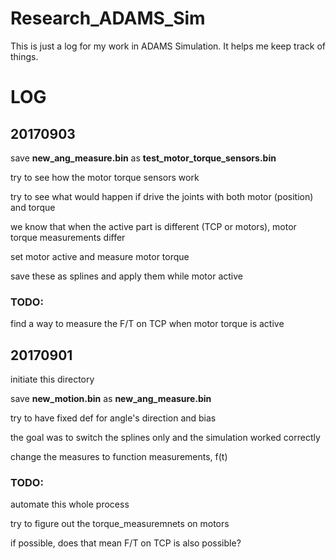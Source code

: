 # Research_ADAMS_Sim
This is just a log for my work in ADAMS Simulation. It helps me keep track of things.

# LOG
## 20170903
save **new_ang_measure.bin** as **test_motor_torque_sensors.bin**

try to see how the motor torque sensors work

try to see what would happen if drive the joints with both motor (position) and torque

we know that when the active part is different (TCP or motors), motor torque measurements differ

set motor active and measure motor torque

save these as splines and apply them while motor active

### TODO:
find a way to measure the F/T on TCP when motor torque is active


## 20170901 
initiate this directory

save **new_motion.bin** as **new_ang_measure.bin**

try to have fixed def for angle's direction and bias 

the goal was to switch the splines only and the simulation worked correctly

change the measures to function measurements, f(t)

### TODO:
automate this whole process

try to figure out the torque_measuremnets on motors

if possible, does that mean F/T on TCP is also possible?

